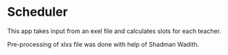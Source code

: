 # Scheduler
This app takes input from an exel file and calculates slots for each teacher.

Pre-processing of xlxs file was done with help of Shadman Wadith.

